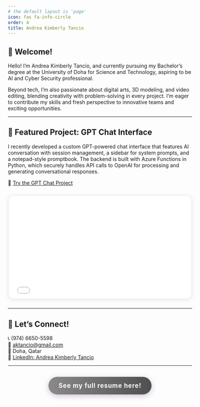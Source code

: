 ```yaml
---
# the default layout is 'page'
icon: fas fa-info-circle
order: 4
title: Andrea Kimberly Tancio
---
```


## 🌸 Welcome!

Hello! I’m Andrea Kimberly Tancio, and currently pursuing my Bachelor’s degree at the University of Doha for Science and Technology, aspiring to be AI and Cyber Security professional. 

Beyond tech, I’m also passionate about digital arts, 3D modeling, and video editing, blending creativity with problem-solving in every project. I’m eager to contribute my skills and fresh perspective to innovative teams and exciting opportunities.

---

## 🤖 Featured Project: GPT Chat Interface

I recently developed a custom GPT-powered chat interface that features AI conversation with session management, a sidebar for system prompts, and a notepad-style promptbook. The backend is built with Azure Functions in Python, which securely handles API calls to OpenAI for processing and generating conversational responses.

🔗 [Try the GPT Chat Project](../posts/gpt-project/)  

<div style="margin:24px 0; border:2px solid #eee; border-radius:16px; overflow:hidden; box-shadow:0 2px 12px rgba(0,0,0,0.08); max-width:100%;">
  <div style="position:relative; width:100%; padding-top:56.25%;"> <!-- 16:9 Aspect Ratio -->
    <iframe 
      src="../posts/gpt-project/" 
      title="GPT Chat Demo" 
      style="position:absolute; top:0; left:0; width:100%; height:100%; border:none; background:#fafafa;"
      allowfullscreen>
    </iframe>
  </div>
</div>


---

## 🤝 Let’s Connect!

📞 (974) 6650-5598  
📧 [aktancio@gmail.com](mailto:aktancio@gmail.com)  
📍 Doha, Qatar  
🔗 [LinkedIn: Andrea Kimberly Tancio](https://www.linkedin.com/in/yourprofile)  

---

<div style="text-align:center; margin: 30px 0;">
  <a href="../posts/my-resume/" style="
    display: inline-block;
    padding: 14px 28px;
    background: linear-gradient(90deg,rgb(138, 138, 138) 0%,rgb(79, 79, 79) 100%);
    color: #fff;
    font-size: 1.2em;
    font-weight: bold;
    border-radius: 30px;
    box-shadow: 0 4px 16px rgba(75,0,110,0.25);
    text-decoration: none;
    transition: transform 0.2s, box-shadow 0.2s;
    position: relative;
    letter-spacing: 1px;
  " onmouseover="this.style.transform='scale(1.05)';this.style.boxShadow='0 8px 24px rgba(75,0,110,0.35)';" onmouseout="this.style.transform='scale(1)';this.style.boxShadow='0 4px 16px rgba(75,0,110,0.25)';">
     See my full resume here! 
  </a>
</div>